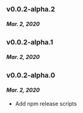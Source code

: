 ## <sub>v0.0.2-alpha.2</sub>

#### _Mar. 2, 2020_

## <sub>v0.0.2-alpha.1</sub>

#### _Mar. 2, 2020_

## <sub>v0.0.2-alpha.0</sub>

#### _Mar. 2, 2020_

* Add npm release scripts
